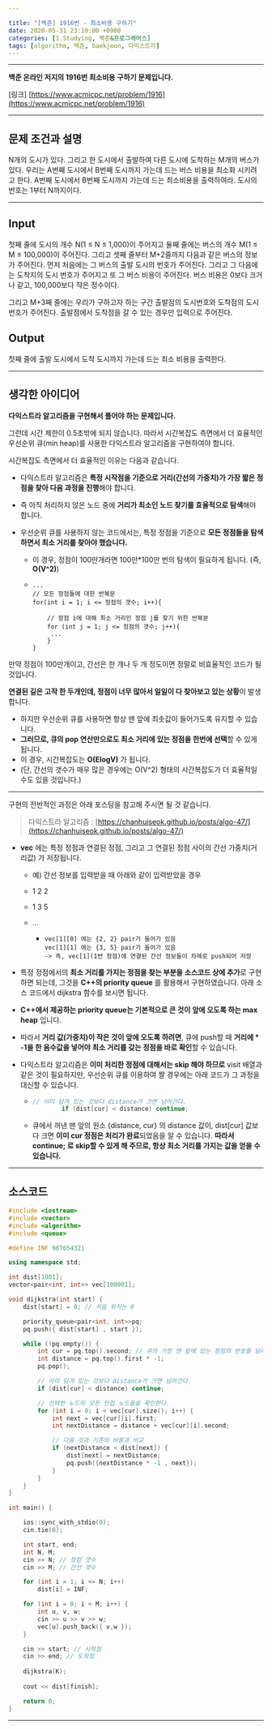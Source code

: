 ```yaml
---

title: "[백준] 1916번 - 최소비용 구하기"
date: 2020-05-31 23:10:00 +0900
categories: [1.Studying, 백준&프로그래머스]
tags: [algorithm, 백준, baekjoon, 다익스트라]
---
```




------

**백준 온라인 저지의 1916번 최소비용 구하기 문제입니다.**

[링크] [https://www.acmicpc.net/problem/1916](https://www.acmicpc.net/problem/1916)

---

## **문제 조건과 설명**

N개의 도시가 있다. 그리고 한 도시에서 출발하여 다른 도시에 도착하는 M개의 버스가 있다. 우리는 A번째 도시에서 B번째 도시까지 가는데 드는 버스 비용을 최소화 시키려고 한다. A번째 도시에서 B번째 도시까지 가는데 드는 최소비용을 출력하여라. 도시의 번호는 1부터 N까지이다.

------




## **Input**

첫째 줄에 도시의 개수 N(1 ≤ N ≤ 1,000)이 주어지고 둘째 줄에는 버스의 개수 M(1 ≤ M ≤ 100,000)이 주어진다. 그리고 셋째 줄부터 M+2줄까지 다음과 같은 버스의 정보가 주어진다. 먼저 처음에는 그 버스의 출발 도시의 번호가 주어진다. 그리고 그 다음에는 도착지의 도시 번호가 주어지고 또 그 버스 비용이 주어진다. 버스 비용은 0보다 크거나 같고, 100,000보다 작은 정수이다.

그리고 M+3째 줄에는 우리가 구하고자 하는 구간 출발점의 도시번호와 도착점의 도시번호가 주어진다. 출발점에서 도착점을 갈 수 있는 경우만 입력으로 주어진다.

## **Output**

첫째 줄에 출발 도시에서 도착 도시까지 가는데 드는 최소 비용을 출력한다.

---



## **생각한 아이디어**

**다익스트라 알고리즘을 구현해서 풀어야 하는 문제입니다.**

그런데 시간 제한이 0.5초밖에 되지 않습니다. 따라서 시간복잡도 측면에서 더 효율적인 우선순위 큐(min heap)를 사용한 다익스트라 알고리즘을 구현하여야 합니다.

시간복잡도 측면에서 더 효율적인 이유는 다음과 같습니다.

* 다익스트라 알고리즘은 **특정 시작점을 기준으로 거리(간선의 가중치)가 가장 짧은 정점을 찾아 다음 과정을 진행**해야 합니다.

* 즉 아직 처리하지 않은 노드 중에 **거리가 최소인 노드 찾기를 효율적으로 탐색**해야 합니다.

* 우선순위 큐를 사용하지 않는 코드에서는, 특정 정점을 기준으로 **모든 정점들을 탐색하면서 최소 거리를 찾아야 했습니다.**

  * 이 경우, 정점이 100만개라면 100만*100만 번의 탐색이 필요하게 됩니다. (즉, **O(V^2)**)

  * ```
    ...
    // 모든 정점들에 대한 반복문
    for(int i = 1; i <= 정점의 갯수; i++){	
    
    	// 정점 i에 대해 최소 거리인 정점 j를 찾기 위한 반복분
    	for (int j = 1; j <= 정점의 갯수; j++){
    	 ...
    	}
    }
    ```

    

만약 정점이 100만개이고, 간선은 한 개나 두 개 정도이면 정말로 비효율적인 코드가 될 것입니다.

**연결된 길은 고작 한 두개인데, 정점이 너무 많아서 일일이 다 찾아보고 있는 상황**이 발생합니다.

* 하지만 우선순위 큐를 사용하면 항상 맨 앞에 최솟값이 들어가도록 유지할 수 있습니다. 
* **그러므로, 큐의 pop 연산만으로도 최소 거리에 있는 정점을 한번에 선택**할 수 있게 됩니다.
* 이 경우, 시간복잡도는 **O(ElogV)** 가 됩니다.
* (단, 간선의 갯수가 매우 많은 경우에는 O(V^2) 형태의 시간복잡도가 더 효율적일 수도 있을 것입니다.)

------

구현의 전반적인 과정은 아래 포스팅을 참고해 주시면 될 것 같습니다.

> 다익스트라 알고리즘 : [https://chanhuiseok.github.io/posts/algo-47/](https://chanhuiseok.github.io/posts/algo-47/)

* **vec** 에는 특정 정점과 연결된 정점, 그리고 그 연결된 정점 사이의 간선 가중치(거리값) 가 저장됩니다.

  * 예) 간선 정보를 입력받을 때 아래와 같이 입력받았을 경우

  * 1 2 2

  * 1 3 5

  * ...

    * ```
      vec[1][0] 에는 {2, 2} pair가 들어가 있음
      vec[1][1] 에는 {3, 5} pair가 들어가 있음
      -> 즉, vec[1](1번 정점)에 연결된 간선 정보들이 차례로 push되어 저장
      ```

* 특정 정점에서의 **최소 거리를 가지는 정점을 찾는 부분을 소스코드 상에 추가**로 구현하면 되는데, 그것을 **C++의 priority queue** 를 활용해서 구현하였습니다.  아래 소스 코드에서 dijkstra 함수를 보시면 됩니다.

* **C++에서 제공하는 priority queue는 기본적으로 큰 것이 앞에 오도록 하는 max heap** 입니다.
  
* 따라서 **거리 값(가중치)이 작은 것이 앞에 오도록 하려면**, 큐에 push할 때 **거리에 * -1을 한 음수값을 넣어야 최소 거리를 갖는 정점을 바로 확인**할 수 있습니다.
  
* 다익스트라 알고리즘은 **이미 처리한 정점에 대해서는 skip 해야 하므로** visit 배열과 같은 것이 필요하지만, 우선순위 큐를 이용하여 짤 경우에는 아래 코드가 그 과정을 대신할 수 있습니다.

  * ```c++
    // 이미 담겨 있는 것보다 distance가 크면 넘어간다.
    		if (dist[cur] < distance) continue;
    ```

  * 큐에서 꺼낸 맨 앞의 원소 {distance, cur} 의 distance 값이, dist[cur] 값보다 크면 **이미 cur 정점은 처리가 완료**되었음을 알 수 있습니다. **따라서 continue; 로 skip할 수 있게 해 주므로, 항상 최소 거리를 가지는 값을 얻을 수 있습니다.**

------



## **소스코드**

```c++
#include <iostream>
#include <vector>
#include <algorithm>
#include <queue>

#define INF 987654321

using namespace std;

int dist[1001];
vector<pair<int, int>> vec[100001];

void dijkstra(int start) {
	dist[start] = 0; // 처음 위치는 0

	priority_queue<pair<int, int>>pq;
	pq.push({ dist[start] , start });

	while (!pq.empty()) {
		int cur = pq.top().second; // 큐의 가장 맨 앞에 있는 정점의 번호를 담아온다.
		int distance = pq.top().first * -1; 
		pq.pop();

		// 이미 담겨 있는 것보다 distance가 크면 넘어간다.
		if (dist[cur] < distance) continue;

		// 선택한 노드의 모든 인접 노드들을 확인한다.
		for (int i = 0; i < vec[cur].size(); i++) {
			int next = vec[cur][i].first;
			int nextDistance = distance + vec[cur][i].second;

			// 다음 것과 기존의 비용과 비교
			if (nextDistance < dist[next]) {
				dist[next] = nextDistance;
				pq.push({nextDistance * -1 , next});
			}
		}
	}
}

int main() {

	ios::sync_with_stdio(0);
	cin.tie(0);

    int start, end;
	int N, M;
	cin >> N; // 정점 갯수
	cin >> M; // 간선 갯수

	for (int i = 1; i <= N; i++) 
		dist[i] = INF;

	for (int i = 0; i < M; i++) {
		int u, v, w;
		cin >> u >> v >> w;
		vec[u].push_back({ v,w });
	}

	cin >> start; // 시작점
	cin >> end; // 도착점
	
	dijkstra(K);
    
	cout << dist[finish];

	return 0;
}
```

------

